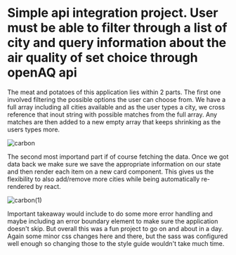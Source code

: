 # Simple api integration project. User must be able to filter through a list of city and query information about the air quality of set choice through openAQ api

The meat and potatoes of this application lies within 2 parts. The first one involved filtering the possible options the user can choose
from. We have a full array including all cities available and as the user types a city, we cross reference that inout string with possible matches from the full array. Any matches are then added to a new empty array that keeps shrinking as the users types more.

![carbon](https://user-images.githubusercontent.com/56344856/126783244-35bf4369-b57b-4f1e-a921-272be754498f.png)

The second most importand part if of course fetching the data. Once we got data back we make sure we save the appropriate information on our state and then render each item on a new card component. This gives us the flexibility to also add/remove more cities while being automatically re-rendered by react.

![carbon(1)](https://user-images.githubusercontent.com/56344856/126783513-b355ee93-ad24-49b1-bf1f-d95d16cdbc92.png)

Important takeaway would include to do some more error handling and maybe including an error boundary element to make sure the application doesn't skip. But overall this was a fun project to go on and about in a day. Again some minor css changes here and there, but the sass was configured well enough so changing those to the style guide wouldn't take much time.

